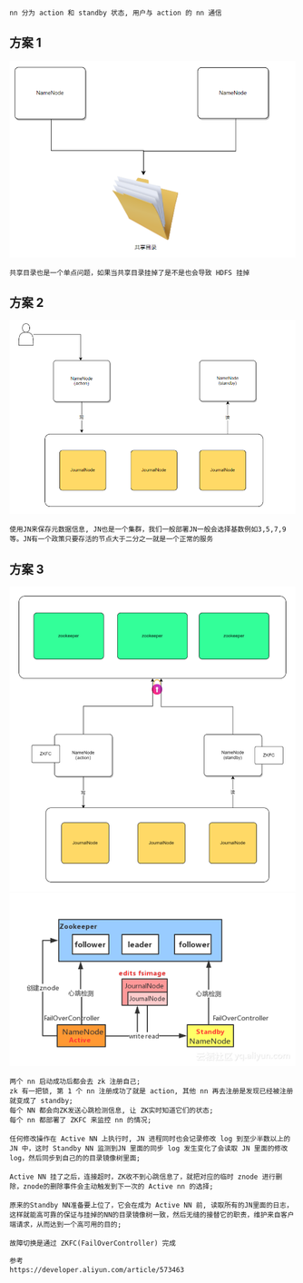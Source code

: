 ```
nn 分为 action 和 standby 状态, 用户与 action 的 nn 通信
```

## 方案 1

<img src=".\image\目录共享.png" alt="目录共享" style="zoom:70%;" />

```
共享目录也是一个单点问题，如果当共享目录挂掉了是不是也会导致 HDFS 挂掉
```

## 方案 2

<img src=".\image\JournalNode方案.png" alt="JournalNode方案" style="zoom:70%;" />

```
使用JN来保存元数据信息, JN也是一个集群，我们一般部署JN一般会选择基数例如3,5,7,9等。JN有一个政策只要存活的节点大于二分之一就是一个正常的服务
```

## 方案 3

<img src=".\image\zookeeper方案.png" alt="zookeeper方案" style="zoom:60%;" />

<img src=".\image\zookeeper方案2.png" alt="zookeeper方案2" style="zoom:100%;" />

```
两个 nn 启动成功后都会去 zk 注册自己;
zk 有一把锁, 第 1 个 nn 注册成功了就是 action, 其他 nn 再去注册是发现已经被注册就变成了 standby;
每个 NN 都会向ZK发送心跳检测信息, 让 ZK实时知道它们的状态; 
每个 nn 都部署了 ZKFC 来监控 nn 的情况;

任何修改操作在 Active NN 上执行时, JN 进程同时也会记录修改 log 到至少半数以上的 JN 中，这时 Standby NN 监测到JN 里面的同步 log 发生变化了会读取 JN 里面的修改 log，然后同步到自己的的目录镜像树里面;

Active NN 挂了之后，连接超时，ZK收不到心跳信息了，就把对应的临时 znode 进行删除，znode的删除事件会主动触发到下一次的 Active nn 的选择;

原来的Standby NN准备要上位了，它会在成为 Active NN 前, 读取所有的JN里面的日志，这样就能高可靠的保证与挂掉的NN的目录镜像树一致，然后无缝的接替它的职责，维护来自客户端请求，从而达到一个高可用的目的;

故障切换是通过 ZKFC(FailOverController) 完成

```





```
参考
https://developer.aliyun.com/article/573463



```

